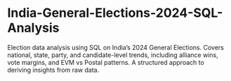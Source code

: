 # India-General-Elections-2024-SQL-Analysis
Election data analysis using SQL on India’s 2024 General Elections. Covers national, state, party, and candidate-level trends, including alliance wins, vote margins, and EVM vs Postal patterns. A structured approach to deriving insights from raw data.
